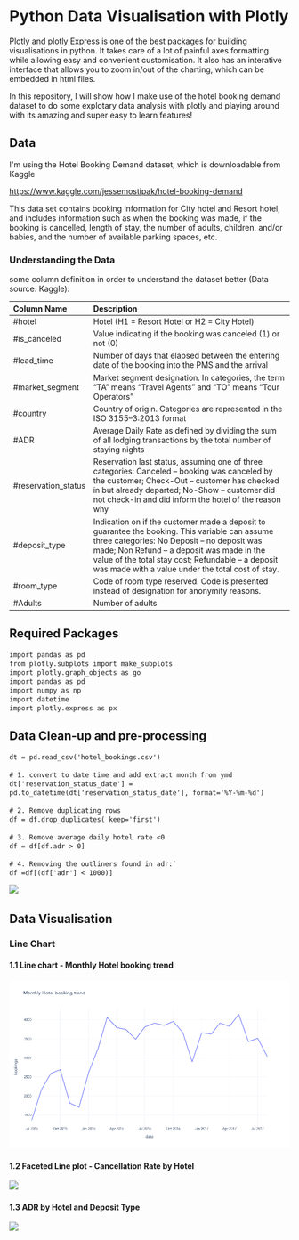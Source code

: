 # Python Data Visualisation with Plotly

Plotly and plotly Express is one of the best packages for building visualisations in python. It takes care of a lot of painful axes formatting while allowing easy and convenient customisation. It also has an interative interface that allows you to zoom in/out of the charting, which can be embedded in html files. 

In this repository, I will show how I make use of the hotel booking demand dataset to do some explotary data analysis with plotly and playing around with its amazing and super easy to learn features!

## Data

I'm using the Hotel Booking Demand dataset, which is downloadable from Kaggle

https://www.kaggle.com/jessemostipak/hotel-booking-demand

This data set contains booking information for City hotel and Resort hotel, and includes information such as when the booking was made, if the booking is cancelled, length of stay, the number of adults, children, and/or babies, and the number of available parking spaces, etc.

### Understanding the Data
some column definition in order to understand the dataset better (Data source: Kaggle):

| Column Name | Description|
|:----|:-----------|
| #hotel | Hotel (H1 = Resort Hotel or H2 = City Hotel)|
| #is_canceled| Value indicating if the booking was canceled (1) or not (0)|
| #lead_time| Number of days that elapsed between the entering date of the booking into the PMS and the arrival |
| #market_segment | Market segment designation. In categories, the term “TA” means “Travel Agents” and “TO” means “Tour Operators” |
| #country  | Country of origin. Categories are represented in the ISO 3155–3:2013 format |
| #ADR |Average Daily Rate as defined by dividing the sum of all lodging transactions by the total number of staying nights|
| #reservation_status |Reservation last status, assuming one of three categories: Canceled – booking was canceled by the customer; Check-Out – customer has checked in but already departed; No-Show – customer did not check-in and did inform the hotel of the reason why|
| #deposit_type|Indication on if the customer made a deposit to guarantee the booking. This variable can assume three categories: No Deposit – no deposit was made; Non Refund – a deposit was made in the value of the total stay cost; Refundable – a deposit was made with a value under the total cost of stay.|
|#room_type|Code of room type reserved. Code is presented instead of designation for anonymity reasons.|
| #Adults | Number of adults |


## Required Packages
```
import pandas as pd
from plotly.subplots import make_subplots
import plotly.graph_objects as go
import pandas as pd
import numpy as np
import datetime
import plotly.express as px
```

## Data Clean-up and pre-processing

```
dt = pd.read_csv('hotel_bookings.csv')

# 1. convert to date time and add extract month from ymd
dt['reservation_status_date'] = pd.to_datetime(dt['reservation_status_date'], format='%Y-%m-%d')

# 2. Remove duplicating rows
df = df.drop_duplicates( keep='first')

# 3. Remove average daily hotel rate <0
df = df[df.adr > 0]

# 4. Removing the outliners found in adr:`
df =df[(df['adr'] < 1000)]
```

![](src/images/outliner.png)


## Data Visualisation

### Line Chart
#### 1.1 Line chart - Monthly Hotel booking trend

![](/images/fig1_line.png)

#### 1.2 Faceted Line plot -  Cancellation Rate by Hotel

![](/images/line2.png)

#### 1.3  ADR by Hotel and Deposit Type


![](/images/line3.png)




